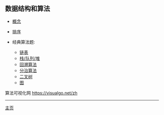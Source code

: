 ## 数据结构和算法

-   [概念](./概念.md)

-   [排序](./sort/排序.md)

-   经典算法题:
    -   [链表](算法/链表.md)
    -   [栈/队列/堆](算法/栈,队列,堆.md)
    -   [回溯算法](算法/回溯算法.md)
    -   [分治算法](算法/分治算法.md)
    -   [二叉树](算法/二叉树.md)
    -   [图](算法/图.md)

算法可视化网 https://visualgo.net/zh



---

[主页](../../../../../)
